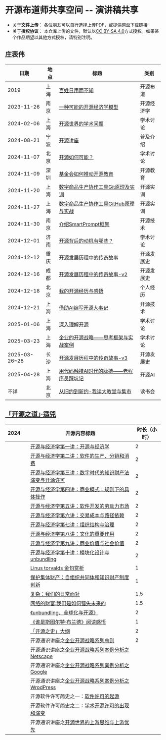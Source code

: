 # 开源布道师共享空间 -- 演讲稿共享

* 关于**文件上传**： 各位朋友可以自行选择上传PDF，或提供网盘下载链接
* 关于**授权协议**： 本仓库上传的文件，默认以[CC BY-SA 4.0](https://creativecommons.org/licenses/by-sa/4.0/)方式授权。如果某个作品期望以其他方式授权，请特别注明。

## 庄表伟

| 日期 | 地点 | 标题 | 类别 |
| ---- | ---- | ---- | ---- |
| 2019 | 上海 | [百姓日用而不知](./zhuangbiaowei/【2019@上海】百姓日用而不知.pdf) | 开源布道 |
| 2023-11-26 | 南京 | [一种可能的开源经济学模型](./zhuangbiaowei/【2023-11-26@南京】一种可能的开源经济学模型.pdf) | 开源经济学 |
| 2024-02-06 | 上海 | [开源世界的学术问题](./zhuangbiaowei/【2024-02-06@上海】开源世界的学术问题.pdf) | 学术讨论 |
| 2024-08-21 | 宁波 | [开源讲座](./zhuangbiaowei/【2024-08-21@宁波】开源讲座.pdf) | 普及介绍 |
| 2024-11-07 | 北京 | [开源如何可能？](./zhuangbiaowei/【2024-11-07@北京】开源如何可能？.pdf)| 学术讨论 |
| 2024-11-09 | 深圳 | [基金会如何推动开源教育](./zhuangbiaowei/【2024-11-09@深圳】基金会如何推动开源教育.pdf) | 开源教育 |
| 2024-11-20 | 上海 | [数字商品生产协作工具Git原理及实训](./zhuangbiaowei/【2024-11-20@上海】数字商品生产协作工具Git原理及实训.pdf) | 开源实训 |
| 2024-11-27 | 上海 | [数字商品生产协作工具GitHub原理与实战](./zhuangbiaowei/【2024-11-27@上海】数字商品生产协作工具GitHub原理与实战.pdf) | 开源实训 |
| 2024-11-30 | 南京 | [介绍SmartPrompt框架](./zhuangbiaowei/【2024-11-30@南京】介绍SmartPrompt框架.pdf) | 开源技术 |
| 2024-12-01 | 济南 | [开源背后的动机有哪些？](./zhuangbiaowei/【2024-12-01@济南】开源背后的动机有哪些？.pdf) | 学术讨论 |
| 2024-12-12 | 重庆 | [开源发展历程中的传奇故事](./zhuangbiaowei/开源发展历程中的传奇故事.pdf) | 开源发展史 |
| 2024-12-16 | 成都 | [开源发展历程中的传奇故事-v2](./zhuangbiaowei/开源发展历程中的传奇故事-v2.pdf) | 开源发展史 |
| 2024-12-18 | 北京 | [我的开源经历与感悟](./zhuangbiaowei/我的开源经历与感悟.pdf) | 个人经历 |
| 2024-12-21 | 上海 | [借助AI编写开源大事记](./zhuangbiaowei/AI编写开源大事记.pdf) | 开源技术 |
| 2025-01-06 | 上海 | [深入理解开源](./zhuangbiaowei/深入理解开源.pdf) | 学术讨论 |
| 2025-03-23 | 上海 | [企业的开源战略——思考框架与实战案例](./zhuangbiaowei/企业的开源战略——思考框架与实战案例.pdf) | 学术讨论 |
| 2025-03-26~28 | 长沙 | [开源发展历程中的传奇故事-v3](./zhuangbiaowei/开源发展历程中的传奇故事-v3.pdf) | 开源发展史 |
| 2025-04-28 | 上海 | [用代码触摸AI时代的脉搏——老程序员踩坑记](./zhuangbiaowei/用代码触摸AI时代的脉搏——老程序员踩坑记.pdf) | 开源AI |
| 不详 | 北京 | [从旧约到新约-我读大教堂与集市](./zhuangbiaowei/从旧约到新约-我读大教堂与集市.pdf) | 读书会 |


## [「开源之道」·适兕](https://opensourceway.community/)

| 2024 |  | 开源内容标题 | 时长（小时） |
| ---- | ---- | ---- | ---- |
|||[开源与经济学第一讲：开源与经济学](https://1drv.ms/p/s!Arg2k_5HJFrbgfs3NUftlK38dzr_kA)|2|
|||[开源与经济学第二讲：软件的生产、分销和消费](https://1drv.ms/p/s!Arg2k_5HJFrbgfts1YzTth73KhL6Sg)|2|
|||[开源与经济学第三讲：数字时代的知识财产法演变与开源许可](https://1drv.ms/p/s!Arg2k_5HJFrbgf1HYWuLmCX8hMDvCA)|2|
|||[开源与经济学第四讲：商业模式：规则下的具体操作](https://1drv.ms/p/s!Arg2k_5HJFrbgf4ZhYQgwpi9lNAsDQ)|2|
|||[开源与经济学第五讲：软件开发的劳动力市场](https://1drv.ms/p/s!Arg2k_5HJFrbgoBSVNL2c09dchSO5g)|2|
|||[开源与经济学第六讲：交易成本与路径依赖](https://1drv.ms/p/s!Arg2k_5HJFrbgoF42VpKjBRLPe7EzA)|2|
|||[开源与经济学第七讲：组织结构与治理](https://1drv.ms/p/s!Arg2k_5HJFrbgoJLLhanoUlyo9620w?e=6Ke7fU)|2|
|||[开源与经济学第八讲：文化的重要作用](https://1drv.ms/p/s!Arg2k_5HJFrbgoFU7xMG57XBAaHzbA?e=mHmZ3o)|2|
|||[开源与经济学第九讲：商业价值与社会价值](https://1drv.ms/p/s!Arg2k_5HJFrbgoRjQkaewcZDlKXANA?e=5k1UJ2)|2|
|||[开源与经济学第十讲：模块化设计与unbundling](https://1drv.ms/p/c/db5a2447fe9336b8/Ebg2k_5HJFoggNtZgwAAAAABRxWVyoz8UhgCbub48FKfTQ?e=4OcBCm)|2|
|||[Linus torvalds 金句赏析](https://1drv.ms/p/c/db5a2447fe9336b8/Ebg2k_5HJFoggNsAfgAAAAABDiwBQSJLkoas-cL4Rg0VmQ)|1|
|||[保护集体财产：自组织共同体和知识财产制度创新](https://1drv.ms/p/c/db5a2447fe9336b8/Ebg2k_5HJFoggNtQgAAAAAABwRjlBz5anDFBHPNAov13QQ)|1|
|||[复杂：我们的日常面对](https://1drv.ms/p/c/db5a2447fe9336b8/Ebg2k_5HJFoggNtJgQAAAAABpoyqyvLYrdS9OcoIMVUDIA)|1.5|
|||[网络的财富:我们是如何错失未来的](https://1drv.ms/p/c/db5a2447fe9336b8/Ebg2k_5HJFoggNtCggAAAAABGxpM1yBvxakrPW3I8ZJ2Fg)|1.5|
|||[《unbundling、全球化与开源》](https://1drv.ms/p/c/db5a2447fe9336b8/Ebg2k_5HJFoggNtZgwAAAAABRxWVyoz8UhgCbub48FKfTQ?e=4OcBCm)|2|
|||[《谁是斯图尔特·布兰德》阅读感悟](https://1drv.ms/p/c/db5a2447fe9336b8/Ebl2GoJRJb5KmvDILe7p5l4BXoHOi6KKJn1VfcYK-W4NcA)|1|
|||[「开源之史」大纲](https://1drv.ms/p/s!Arg2k_5HJFrbgfs3NUftlK38dzr_kA)|2|
|||开源通识讲座之[企业开源战略系列总则](https://1drv.ms/p/s!Arg2k_5HJFrbgoYcVy_VK1AuaPyVQg?e=SPQV9h)|2|
|||开源通识讲座之[企业开源战略系列案例分析之 Netscape ](https://1drv.ms/p/s!Arg2k_5HJFrbgoYpHMQaThE-ucYUFw?e=TDeNIq)||
|||开源通识讲座之[企业开源战略系列案例分析之Google](https://1drv.ms/p/s!Arg2k_5HJFrbgodD5t9mnBwR0FHCIQ?e=CSOzZ7)||
|||开源通识讲座之[企业开源战略系列案例分析之WrodPress](https://1drv.ms/p/s!Arg2k_5HJFrbgodF29iYOtjY20e1nw?e=iBJaCO)||
|||开源软件许可简史之一：[软件许可的起源](https://1drv.ms/p/s!Arg2k_5HJFrbgfwxNCheepmM8PuqYg)||
|||开源软件许可简史之二：[学术开源许可的出现和演变](https://1drv.ms/p/s!Arg2k_5HJFrbgf0RTxFlnXs1F3K5fg)||
|||开源通识讲座之[开源世界的上游思维与上游优先](https://1drv.ms/p/s!Arg2k_5HJFrbgoN5YXD2yaAQFLjftQ)||